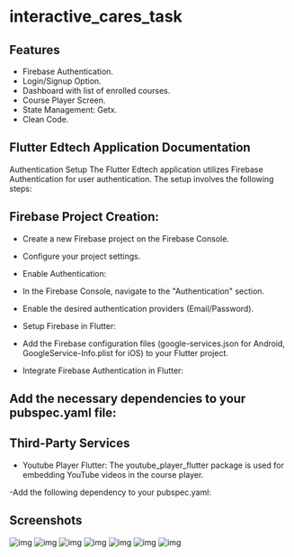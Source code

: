 # interactive_cares_task


## Features
- Firebase Authentication.
- Login/Signup Option.
- Dashboard with list of enrolled courses.
- Course Player Screen.
- State Management: Getx.
- Clean Code.

## Flutter Edtech Application Documentation
Authentication Setup
The Flutter Edtech application utilizes Firebase Authentication for user authentication. The setup involves the following steps:

## Firebase Project Creation:

- Create a new Firebase project on the Firebase Console.
- Configure your project settings.
- Enable Authentication:

- In the Firebase Console, navigate to the "Authentication" section.
- Enable the desired authentication providers (Email/Password).
- Setup Firebase in Flutter:

- Add the Firebase configuration files (google-services.json for Android, GoogleService-Info.plist for iOS) to your Flutter project.
- Integrate Firebase Authentication in Flutter:

## Add the necessary dependencies to your pubspec.yaml file:

## Third-Party Services
- Youtube Player Flutter:
  The youtube_player_flutter package is used for embedding YouTube videos in the course player.

-Add the following dependency to your pubspec.yaml:

## Screenshots 


![img](./screenshots/1.png)
![img](./screenshots/2.png)
![img](./screenshots/3.png)
![img](./screenshots/4.png)
![img](./screenshots/5.png)
![img](./screenshots/22.png)
![img](./screenshots/33.png)
